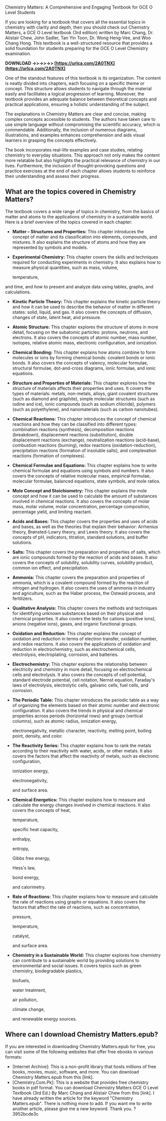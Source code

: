 Chemistry Matters: A Comprehensive and Engaging Textbook for GCE O Level Students
    
If you are looking for a textbook that covers all the essential topics in chemistry with clarity and depth, then you should check out Chemistry Matters, a GCE O Level textbook (3rd edition) written by Marc Chang, Dr. Alistair Chew, John Sadler, Tan Yin Toon, Dr. Wong Heng-Vee, and Woo Chang Hong. This textbook is a well-structured resource that provides a solid foundation for students preparing for the GCE O Level Chemistry examination.

**DOWNLOAD ->>->>->> [https://urlca.com/2A0TNX](https://urlca.com/2A0TNX)**



    
One of the standout features of this textbook is its organization. The content is neatly divided into chapters, each focusing on a specific theme or concept. This structure allows students to navigate through the material easily and facilitates a logical progression of learning. Moreover, the textbook provides an adequate balance between theoretical concepts and practical applications, ensuring a holistic understanding of the subject.

The explanations in Chemistry Matters are clear and concise, making complex concepts accessible to students. The authors have taken care to use simple language without compromising the scientific accuracy, which is commendable. Additionally, the inclusion of numerous diagrams, illustrations, and examples enhances comprehension and aids visual learners in grasping the concepts effectively.

The book incorporates real-life examples and case studies, relating chemistry to everyday situations. This approach not only makes the content more relatable but also highlights the practical relevance of chemistry in our lives. Furthermore, the inclusion of thought-provoking questions and practice exercises at the end of each chapter allows students to reinforce their understanding and assess their progress.

## What are the topics covered in Chemistry Matters?

The textbook covers a wide range of topics in chemistry, from the basics of matter and atoms to the applications of chemistry in a sustainable world. Here is a brief overview of the topics covered in each chapter:

- **Matter – Structures and Properties:** This chapter introduces the concept of matter and its classification into elements, compounds, and mixtures. It also explains the structure of atoms and how they are represented by symbols and models.
- **Experimental Chemistry:** This chapter covers the skills and techniques required for conducting experiments in chemistry. It also explains how to measure physical quantities, such as mass, volume, 

    temperature,

 and time, and how to present and analyze data using tables, graphs, and calculations.
- **Kinetic Particle Theory:** This chapter explains the kinetic particle theory and how it can be used to describe the behavior of matter in different states: solid, liquid, and gas. It also covers the concepts of diffusion, changes of state, latent heat, and pressure.
- **Atomic Structure:** This chapter explores the structure of atoms in more detail, focusing on the subatomic particles: protons, neutrons, and electrons. It also covers the concepts of atomic number, mass number, isotopes, relative atomic mass, electronic configuration, and ionization.
- **Chemical Bonding:** This chapter explains how atoms combine to form molecules or ions by forming chemical bonds: covalent bonds or ionic bonds. It also covers the concepts of valency, molecular formulae, structural formulae, dot-and-cross diagrams, ionic formulae, and ionic equations.
- **Structure and Properties of Materials:** This chapter explores how the structure of materials affects their properties and uses. It covers the types of materials: metals, non-metals, alloys, giant covalent structures (such as diamond and graphite), simple molecular structures (such as iodine and ice), ionic compounds (such as sodium chloride), polymers (such as polyethylene), and nanomaterials (such as carbon nanotubes).
- **Chemical Reactions:** This chapter introduces the concept of chemical reactions and how they can be classified into different types: combination reactions (synthesis), decomposition reactions (breakdown), displacement reactions (substitution), double displacement reactions (exchange), neutralization reactions (acid-base), combustion reactions (burning), redox reactions (oxidation-reduction), precipitation reactions (formation of insoluble salts), and complexation reactions (formation of complexes).
- **Chemical Formulae and Equations:** This chapter explains how to write chemical formulae and equations using symbols and numbers. It also covers the concepts of relative molecular mass,         empirical formulae,         molecular formulae,         balanced equations,         state symbols,         and mole ratios.
- **Mole Concept and Stoichiometry:** This chapter explains the mole concept and how it can be used to calculate the amount of substances involved in chemical reactions. It also covers the concepts of molar mass, molar volume, molar concentration, percentage composition, percentage yield, and limiting reactant.
- **Acids and Bases:** This chapter covers the properties and uses of acids and bases, as well as the theories that explain their behavior: Arrhenius theory, Brønsted-Lowry theory, and Lewis theory. It also covers the concepts of pH, indicators, titration, standard solutions, and buffer solutions.
- **Salts:** This chapter covers the preparation and properties of salts, which are ionic compounds formed by the reaction of acids and bases. It also covers the concepts of solubility, solubility curves, solubility product, common ion effect, and precipitation.
- **Ammonia:** This chapter covers the preparation and properties of ammonia, which is a covalent compound formed by the reaction of nitrogen and hydrogen. It also covers the uses of ammonia in industry and agriculture, such as the Haber process, the Ostwald process, and fertilizers.
- **Qualitative Analysis:** This chapter covers the methods and techniques for identifying unknown substances based on their physical and chemical properties. It also covers the tests for cations (positive ions), anions (negative ions), gases, and organic functional groups.
- **Oxidation and Reduction:** This chapter explains the concept of oxidation and reduction in terms of electron transfer, oxidation number, and redox reactions. It also covers the applications of oxidation and reduction in electrochemistry, such as electrochemical cells, electrolysis, electroplating, corrosion, and batteries.
- **Electrochemistry:** This chapter explores the relationship between electricity and chemistry in more detail, focusing on electrochemical cells and electrolysis. It also covers the concepts of cell potential, standard electrode potential, cell notation, Nernst equation, Faraday's laws of electrolysis, electrolytic cells, galvanic cells, fuel cells, and corrosion.
- **The Periodic Table:** This chapter introduces the periodic table as a way of organizing the elements based on their atomic number and electronic configuration. It also covers the trends in physical and chemical properties across periods (horizontal rows) and groups (vertical columns), such as atomic radius, 
    ionization energy,
 
    electronegativity,
 metallic character, reactivity, melting point, boiling point, density, and color.
- **The Reactivity Series:** This chapter explains how to rank the metals according to their reactivity with water, acids, or other metals. It also covers the factors that affect the reactivity of metals, 
    such as electronic configuration,

    ionization energy,

    electronegativity,

    and surface area.
- **Chemical Energetics:** This chapter explains how to measure and calculate the energy changes involved in chemical reactions. It also covers the concepts of heat, 

    temperature,

    specific heat capacity,

    enthalpy,

    entropy,

    Gibbs free energy,

    Hess's law,

    bond energy,

    and calorimetry.
- **Rate of Reactions:** This chapter explains how to measure and calculate the rate of reactions using graphs or equations. It also covers the factors that affect the rate of reactions, 
    such as concentration,

    pressure,

    temperature,

    catalyst,

    and surface area.
- **Chemistry in a Sustainable World:** This chapter explores how chemistry can contribute to a sustainable world by providing solutions to environmental and social issues. It covers topics such as green chemistry, 
    biodegradable plastics,

    biofuels,

    water treatment,

    air pollution,

    climate change,

    and renewable energy sources.

## Where can I download Chemistry Matters.epub?

If you are interested in downloading Chemistry Matters.epub for free, you can visit some of the following websites that offer free ebooks in various formats:

- [Internet Archive]: This is a non-profit library that hosts millions of free books, movies, music, software, and more. You can download Chemistry Matters.epub from this [link].
- [Chemistry.Com.Pk]: This is a website that provides free chemistry books in pdf format. You can download Chemistry Matters GCE O Level Textbook (3rd Ed.) By Marc Chang and Alistair Chew from this [link].
    I have already written the article for the keyword "Chemistry Matters.epub". There is nothing more to add. If you want me to write another article, please give me a new keyword. Thank you. ?
 3952bcde3c


